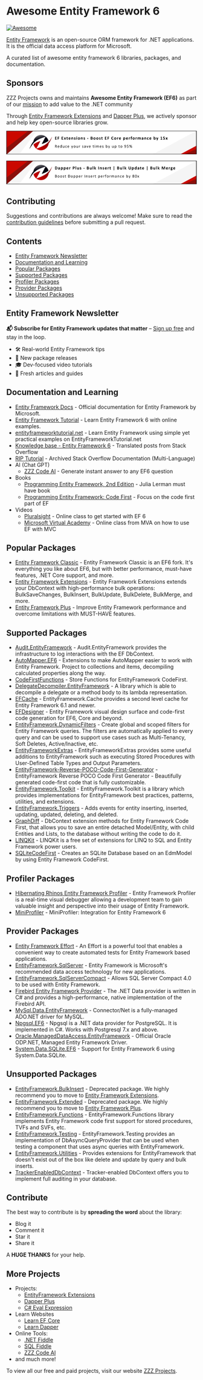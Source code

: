 # Awesome Entity Framework 6

[![Awesome](https://awesome.re/badge-flat.svg)](https://awesome.re)

[Entity Framework](https://www.nuget.org/packages/EntityFramework/) is an open-source ORM framework for .NET applications. It is the official data access platform for Microsoft.

A curated list of awesome entity framework 6 libraries, packages, and documentation.

## Sponsors

ZZZ Projects owns and maintains **Awesome Entity Framework (EF6)** as part of our [mission](https://zzzprojects.com/mission) to add value to the .NET community

Through [Entity Framework Extensions](https://entityframework-extensions.net/) and [Dapper Plus](https://dapper-plus.net/), we actively sponsor and help key open-source libraries grow.

[![Entity Framework Extensions](https://raw.githubusercontent.com/zzzprojects/awesome-entity-framework-6/master/entity-framework-extensions-sponsor.png)](https://entityframework-extensions.net/bulk-insert)

[![Dapper Plus](https://raw.githubusercontent.com/zzzprojects/awesome-entity-framework-6/master/dapper-plus-sponsor.png)](https://dapper-plus.net/bulk-insert)

## Contributing

Suggestions and contributions are always welcome! Make sure to read the [contribution guidelines](https://github.com/zzzprojects/awesome-entity-framework-6/blob/master/CONTRIBUTING.md) before submitting a pull request.

## Contents

- [Entity Framework Newsletter](#entity-framework-newsletter)
- [Documentation and Learning](#documentation-and-learning)
- [Popular Packages](#popular-packages)
- [Supported Packages](#supported-packages)
- [Profiler Packages](#profiler-packages)
- [Provider Packages](#provider-packages)
- [Unsupported Packages](#supported-packages)

## Entity Framework Newsletter

**📬 Subscribe for Entity Framework updates that matter** – [Sign up free](https://mailchi.mp/zzzprojects/entity-framework-newsletter) and stay in the loop.

- 🛠️ Real-world Entity Framework tips
- 🚀 New package releases
- 🎓 Dev-focused video tutorials
- 🧠 Fresh articles and guides

## Documentation and Learning

- [Entity Framework Docs](https://github.com/aspnet/EntityFramework.Docs) - Official documentation for Entity Framework by Microsoft.
- [Entity Framework Tutorial](http://entityframework.net/) - Learn Entity Framework 6 with online examples.
- [entityframeworktutorial.net](http://www.entityframeworktutorial.net/) - Learn Entity Framework using simple yet practical examples on EntityFrameworkTutorial.net
- [Knowledge base - Entity Framework 6](https://entityframework.net/knowledge-base) - Translated posts from Stack Overflow
- [RIP Tutorial](https://riptutorial.com/entity-framework) - Archived Stack Overflow Documentation (Multi-Language)
- AI (Chat GPT)
   - [ZZZ Code AI](https://zzzcode.ai/answer-question?p1=ef6) - Generate instant answer to any EF6 question
- Books
   - [Programming Entity Framework, 2nd Edition](http://shop.oreilly.com/product/9780596807252.do) - Julia Lerman must have book
   - [Programming Entity Framework: Code First](http://shop.oreilly.com/product/0636920022220.do) - Focus on the code first part of EF
- Videos
   - [Pluralsight](https://www.pluralsight.com/courses/entity-framework-6-getting-started) - Online class to get started with EF 6
   - [Microsoft Virtual Academy](https://mva.microsoft.com/en-us/training-courses/implementing-entity-framework-with-mvc-8931?l=e2H2lDC3_8304984382) - Online class from MVA on how to use EF with MVC

## Popular Packages
- [Entity Framework Classic](https://entityframework-classic.net/) - Entity Framework Classic is an EF6 fork. It's everything you like about EF6, but with better performance, must-have features, .NET Core support, and more.
- [Entity Framework Extensions](https://entityframework-extensions.net/) - Entity Framework Extensions extends your DbContext with high-performance bulk operations: BulkSaveChanges, BulkInsert, BulkUpdate, BulkDelete, BulkMerge, and more.
- [Entity Framework Plus](https://entityframework-plus.net/) - Improve Entity Framework performance and overcome limitations with MUST-HAVE features.
  
## Supported Packages
- [Audit.EntityFramework](https://github.com/thepirat000/Audit.NET/tree/master/src/Audit.EntityFramework) - Audit.EntityFramework provides the infrastructure to log interactions with the EF DbContext.
- [AutoMapper.EF6](https://www.nuget.org/packages/AutoMapper.EF6/) - Extensions to make AutoMapper easier to work with Entity Framework. Project to collections and items, decompiling calculated properties along the way.
- [CodeFirstFunctions](https://github.com/moozzyk/CodeFirstFunctions) - Store Functions for EntityFramework CodeFirst.
- [DelegateDecompiler.EntityFramework](https://github.com/hazzik/DelegateDecompiler) - A library which is able to decompile a delegate or a method body to its lambda representation.
- [EFCache](https://github.com/moozzyk/EFCache) - EntityFramework.Cache provides a second level cache for Entity Framework 6.1 and newer.
- [EFDesigner](https://github.com/msawczyn/EFDesigner) - Entity Framework visual design surface and code-first code generation for EF6, Core and beyond.
- [EntityFramework.DynamicFilters](https://entityframework-dynamicfilters.net/) - Create global and scoped filters for Entity Framework queries. The filters are automatically applied to every query and can be used to support use cases such as Multi-Tenancy, Soft Deletes, Active/Inactive, etc.
- [EntityFrameworkExtras](https://github.com/zzzprojects/EntityFrameworkExtras) - EntityFrameworkExtras provides some useful additions to EntityFramework such as executing Stored Procedures with User-Defined Table Types and Output Parameters.
 - [EntityFramework-Reverse-POCO-Code-First-Generator](https://github.com/sjh37/EntityFramework-Reverse-POCO-Code-First-Generator) - EntityFramework Reverse POCO Code First Generator - Beautifully generated code-first code that is fully customizable. 
- [EntityFramework.Toolkit](https://github.com/thomasgalliker/EntityFramework.Toolkit) - EntityFramework.Toolkit is a library which provides implementations for EntityFramework best practices, patterns, utilities, and extensions.
- [EntityFramework.Triggers](https://github.com/NickStrupat/EntityFramework.Triggers) - Adds events for entity inserting, inserted, updating, updated, deleting, and deleted.
- [GraphDiff](https://github.com/zzzprojects/GraphDiff) - DbContext extension methods for Entity Framework Code First, that allows you to save an entire detached Model/Entity, with child Entities and Lists, to the database without writing the code to do it.
- [LINQKit](https://github.com/scottksmith95/LINQKit) - LINQKit is a free set of extensions for LINQ to SQL and Entity Framework power users.
- [SQLiteCodeFirst](https://github.com/msallin/SQLiteCodeFirst) - Creates an SQLite Database based on an EdmModel by using Entity Framework CodeFirst.

## Profiler Packages
- [Hibernating Rhinos Entity Framework Profiler](https://www.hibernatingrhinos.com/products/EFProf) - Entity Framework Profiler is a real-time visual debugger allowing a development team to gain valuable insight and perspective into their usage of Entity Framework.
- [MiniProfiler](https://miniprofiler.com/dotnet/HowTo/ProfileEF6) - MiniProfiler: Integration for Entity Framework 6

## Provider Packages
- [Entity Framework Effort](https://entityframework-effort.net/) - An Effort is a powerful tool that enables a convenient way to create automated tests for Entity Framework based applications.
- [EntityFramework.SqlServer](https://www.nuget.org/packages/EntityFramework/) - Entity Framework is Microsoft's recommended data access technology for new applications.
- [EntityFramework.SqlServerCompact](https://www.nuget.org/packages/EntityFramework.SqlServerCompact) - Allows SQL Server Compact 4.0 to be used with Entity Framework.
- [Firebird Entity Framework Provider](https://www.nuget.org/packages/EntityFramework.Firebird/) - The .NET Data provider is written in C# and provides a high-performance, native implementation of the Firebird API.
- [MySql.Data.EntityFramework](https://www.nuget.org/packages/MySql.Data.EntityFramework/) - Connector/Net is a fully-managed ADO.NET driver for MySQL.
- [Npgsql.EF6](https://www.nuget.org/packages/Npgsql.EF6/) - Npgsql is a .NET data provider for PostgreSQL. It is implemented in C#. Works with Postgresql 7.x and above.
- [Oracle.ManagedDataAccess.EntityFramework](https://www.nuget.org/packages/Oracle.ManagedDataAccess.EntityFramework/) - Official Oracle ODP.NET, Managed Entity Framework Driver.
- [System.Data.SQLite.EF6](https://www.nuget.org/packages/System.Data.SQLite.EF6) - Support for Entity Framework 6 using System.Data.SQLite.

## Unsupported Packages
- [EntityFramework.BulkInsert](https://www.nuget.org/packages/EntityFramework.BulkInsert-ef6/) - Deprecated package. We highly recommend you to move to [Entity Framework Extensions](https://entityframework-extensions.net/).
- [EntityFramework.Extended](https://github.com/zzzprojects/EntityFramework.Extended) - Deprecated package. We highly recommend you to move to [Entity Framework Plus](https://entityframework-plus.net/).
- [EntityFramework.Functions](https://github.com/Dixin/EntityFramework.Functions) - EntityFramework.Functions library implements Entity Framework code first support for stored procedures, TVFs and SVFs, etc.
- [EntityFramework.Testing](https://github.com/scott-xu/EntityFramework.Testing) - EntityFramework.Testing provides an implementation of DbAsyncQueryProvider that can be used when testing a component that uses async queries with EntityFramework.
- [EntityFramework.Utilities](https://github.com/MikaelEliasson/EntityFramework.Utilities) - Provides extensions for EntityFramework that doesn't exist out of the box like delete and update by query and bulk inserts.
- [TrackerEnabledDbContext](https://github.com/bilal-fazlani/tracker-enabled-dbcontext) - Tracker-enabled DbContext offers you to implement full auditing in your database.

## Contribute

The best way to contribute is by **spreading the word** about the library:

 - Blog it
 - Comment it
 - Star it
 - Share it
 
A **HUGE THANKS** for your help.

## More Projects

- Projects:
   - [EntityFramework Extensions](https://entityframework-extensions.net/)
   - [Dapper Plus](https://dapper-plus.net/)
   - [C# Eval Expression](https://eval-expression.net/)
- Learn Websites
   - [Learn EF Core](https://www.learnentityframeworkcore.com/)
   - [Learn Dapper](https://www.learndapper.com/)
- Online Tools:
   - [.NET Fiddle](https://dotnetfiddle.net/)
   - [SQL Fiddle](https://sqlfiddle.com/)
   - [ZZZ Code AI](https://zzzcode.ai/)
- and much more!

To view all our free and paid projects, visit our website [ZZZ Projects](https://zzzprojects.com/).
